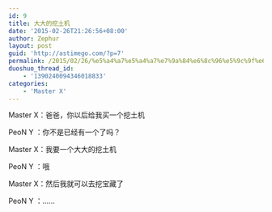 ```yaml
---
id: 9
title: 大大的挖土机
date: '2015-02-26T21:26:56+08:00'
author: Zephur
layout: post
guid: 'http://astimego.com/?p=7'
permalink: /2015/02/26/%e5%a4%a7%e5%a4%a7%e7%9a%84%e6%8c%96%e5%9c%9f%e6%9c%ba/
duoshuo_thread_id:
    - '1390240094346018833'
categories:
    - 'Master X'
---
```


Master X：爸爸，你以后给我买一个挖土机

PeoN Y ：你不是已经有一个了吗？

Master X：我要一个大大的挖土机

PeoN Y ：哦

Master X：然后我就可以去挖宝藏了

PeoN Y ：……